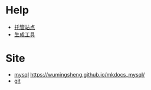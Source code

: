 # Help

- [托管站点](https://readthedocs.org)
- [生成工具](https://www.mkdocs.org/)

# Site

- [mysql](https://mkdocs-mysql.readthedocs.io/en/latest/) https://wumingsheng.github.io/mkdocs_mysql/
- [git](https://mkdocs-git.readthedocs.io/en/latest/)











